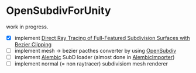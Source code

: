 # OpenSubdivForUnity
work in progress.  
- [x] implement [Direct Ray Tracing of Full-Featured Subdivision Surfaces with Bezier Clipping](http://jcgt.org/published/0004/01/04/)  
- [ ] implement mesh -> bezier pacthes converter by using [OpenSubdiv](http://graphics.pixar.com/opensubdiv/)  
- [ ] implement [Alembic](http://www.alembic.io/) SubD loader (almost done in [AlembicImporter](https://github.com/unity3d-jp/AlembicImporter))  
- [ ] implement normal (= non raytracer) subdivisiom mesh renderer  
